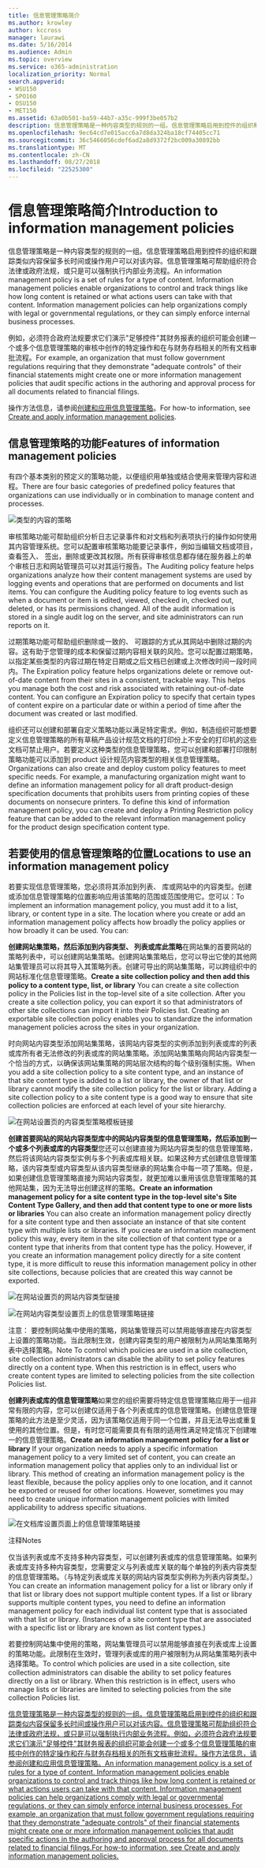 ```yaml
---
title: 信息管理策略简介
ms.author: krowley
author: kccross
manager: laurawi
ms.date: 5/16/2014
ms.audience: Admin
ms.topic: overview
ms.service: o365-administration
localization_priority: Normal
search.appverid:
- WSU150
- SPO160
- OSU150
- MET150
ms.assetid: 63a0b501-ba59-44b7-a35c-999f3be057b2
description: 信息管理策略是一种内容类型的规则的一组。信息管理策略启用到控件的组织和跟踪类似内容保留多长时间或操作用户可以对该内容。信息管理策略可帮助组织符合法律或政府法规，或只是可以强制执行内部业务流程。
ms.openlocfilehash: 9ec64cd7e015acc6a7d8da324ba18cf74405cc71
ms.sourcegitcommit: 36c5466056cdef6ad2a8d9372f2bc009a30892bb
ms.translationtype: MT
ms.contentlocale: zh-CN
ms.lasthandoff: 08/27/2018
ms.locfileid: "22525300"
---
```

# <a name="introduction-to-information-management-policies"></a><span data-ttu-id="702c7-105">信息管理策略简介</span><span class="sxs-lookup"><span data-stu-id="702c7-105">Introduction to information management policies</span></span>

<span data-ttu-id="702c7-p102">信息管理策略是一种内容类型的规则的一组。信息管理策略启用到控件的组织和跟踪类似内容保留多长时间或操作用户可以对该内容。信息管理策略可帮助组织符合法律或政府法规，或只是可以强制执行内部业务流程。</span><span class="sxs-lookup"><span data-stu-id="702c7-p102">An information management policy is a set of rules for a type of content. Information management policies enable organizations to control and track things like how long content is retained or what actions users can take with that content. Information management policies can help organizations comply with legal or governmental regulations, or they can simply enforce internal business processes.</span></span> 
  
<span data-ttu-id="702c7-109">例如，必须符合政府法规要求它们演示"足够控件"其财务报表的组织可能会创建一个或多个信息管理策略的审核中创作的特定操作和在与财务存档相关的所有文档审批流程。</span><span class="sxs-lookup"><span data-stu-id="702c7-109">For example, an organization that must follow government regulations requiring that they demonstrate "adequate controls" of their financial statements might create one or more information management policies that audit specific actions in the authoring and approval process for all documents related to financial filings.</span></span>
  
<span data-ttu-id="702c7-110">操作方法信息，请参阅[创建和应用信息管理策略](create-info-mgmt-policies.md)。</span><span class="sxs-lookup"><span data-stu-id="702c7-110">For how-to information, see [Create and apply information management policies](create-info-mgmt-policies.md).</span></span>
  
## <a name="features-of-information-management-policies"></a><span data-ttu-id="702c7-111">信息管理策略的功能</span><span class="sxs-lookup"><span data-stu-id="702c7-111">Features of information management policies</span></span>
<span data-ttu-id="702c7-112"><a name="__top"> </a></span><span class="sxs-lookup"><span data-stu-id="702c7-112"></span></span>

<span data-ttu-id="702c7-113">有四个基本类别的预定义的策略功能，以便组织用单独或结合使用来管理内容和进程。</span><span class="sxs-lookup"><span data-stu-id="702c7-113">There are four basic categories of predefined policy features that organizations can use individually or in combination to manage content and processes.</span></span> 
  
![类型的内容的策略](media/19fcb8a3-974b-40d3-a13f-b76088d122f8.png)
  
<span data-ttu-id="702c7-p103">审核策略功能可帮助组织分析日志记录事件和对文档和列表项执行的操作如何使用其内容管理系统。您可以配置审核策略功能要记录事件，例如当编辑文档或项目，查看签入、 签出，删除或更改其权限。所有获得审核信息都存储在服务器上的单个审核日志和网站管理员可以对其运行报告。</span><span class="sxs-lookup"><span data-stu-id="702c7-p103">The Auditing policy feature helps organizations analyze how their content management systems are used by logging events and operations that are performed on documents and list items. You can configure the Auditing policy feature to log events such as when a document or item is edited, viewed, checked in, checked out, deleted, or has its permissions changed. All of the audit information is stored in a single audit log on the server, and site administrators can run reports on it.</span></span> 
  
<span data-ttu-id="702c7-p104">过期策略功能可帮助组织删除或一致的、 可跟踪的方式从其网站中删除过期的内容。这有助于您管理的成本和保留过期内容相关联的风险。您可以配置过期策略，以指定某些类型的内容过期在特定日期或之后文档已创建或上次修改时间一段时间内。</span><span class="sxs-lookup"><span data-stu-id="702c7-p104">The Expiration policy feature helps organizations delete or remove out-of-date content from their sites in a consistent, trackable way. This helps you manage both the cost and risk associated with retaining out-of-date content. You can configure an Expiration policy to specify that certain types of content expire on a particular date or within a period of time after the document was created or last modified.</span></span>
  
<span data-ttu-id="702c7-p105">组织还可以创建和部署自定义策略功能以满足特定需求。例如，制造组织可能想要定义信息管理策略的所有草稿产品设计规范文档的打印份上不安全的打印机的这些文档可禁止用户。若要定义这种类型的信息管理策略，您可以创建和部署打印限制策略功能可以添加到 product 设计规范内容类型的相关信息管理策略。</span><span class="sxs-lookup"><span data-stu-id="702c7-p105">Organizations can also create and deploy custom policy features to meet specific needs. For example, a manufacturing organization might want to define an information management policy for all draft product-design specification documents that prohibits users from printing copies of these documents on nonsecure printers. To define this kind of information management policy, you can create and deploy a Printing Restriction policy feature that can be added to the relevant information management policy for the product design specification content type.</span></span>
  
## <a name="locations-to-use-an-information-management-policy"></a><span data-ttu-id="702c7-124">若要使用的信息管理策略的位置</span><span class="sxs-lookup"><span data-stu-id="702c7-124">Locations to use an information management policy</span></span>
<span data-ttu-id="702c7-125"><a name="__toc340213528"> </a></span><span class="sxs-lookup"><span data-stu-id="702c7-125"></span></span>

<span data-ttu-id="702c7-p106">若要实现信息管理策略，您必须将其添加到列表、 库或网站中的内容类型。创建或添加信息管理策略的位置影响应用该策略的范围或范围使用它。您可以：</span><span class="sxs-lookup"><span data-stu-id="702c7-p106">To implement an information management policy, you must add it to a list, library, or content type in a site. The location where you create or add an information management policy affects how broadly the policy applies or how broadly it can be used. You can:</span></span>
  
 <span data-ttu-id="702c7-p107">**创建网站集策略，然后添加到内容类型、 列表或库此策略**在网站集的首要网站的策略列表中，可以创建网站集策略。创建网站集策略后，您可以导出它使的其他网站集管理员可以将其导入其策略列表。创建可导出的网站集策略，可以跨组织中的网站标准化信息管理策略。</span><span class="sxs-lookup"><span data-stu-id="702c7-p107">**Create a site collection policy and then add this policy to a content type, list, or library** You can create a site collection policy in the Policies list in the top-level site of a site collection. After you create a site collection policy, you can export it so that administrators of other site collections can import it into their Policies list. Creating an exportable site collection policy enables you to standardize the information management policies across the sites in your organization.</span></span> 
  
<span data-ttu-id="702c7-p108">时向网站内容类型添加网站集策略，该网站内容类型的实例添加到列表或库的列表或库所有者无法修改的列表或库的网站集策略。添加网站集策略向网站内容类型一个恰当的方式，以确保该网站集策略的网站层次结构的每个级别强制实施。</span><span class="sxs-lookup"><span data-stu-id="702c7-p108">When you add a site collection policy to a site content type, and an instance of that site content type is added to a list or library, the owner of that list or library cannot modify the site collection policy for the list or library. Adding a site collection policy to a site content type is a good way to ensure that site collection policies are enforced at each level of your site hierarchy.</span></span>
  
![在网站设置页的内容类型策略模板链接](media/26d3466a-23ec-443f-88f0-2aaff38e992b.png)
  
 <span data-ttu-id="702c7-p109">**创建首要网站的网站内容类型库中的网站内容类型的信息管理策略，然后添加到一个或多个列表或库的内容类型**您还可以创建直接为网站内容类型的信息管理策略，然后将该网站内容类型实例与多个列表或库相关联。如果这种方式创建信息管理策略，该内容类型或内容类型从该内容类型继承的网站集合中每一项了策略。但是，如果创建信息管理策略直接为网站内容类型，就更加难以重用该信息管理策略的其他网站集，因为无法导出创建这样的策略。</span><span class="sxs-lookup"><span data-stu-id="702c7-p109">**Create an information management policy for a site content type in the top-level site's Site Content Type Gallery, and then add that content type to one or more lists or libraries** You can also create an information management policy directly for a site content type and then associate an instance of that site content type with multiple lists or libraries. If you create an information management policy this way, every item in the site collection of that content type or a content type that inherits from that content type has the policy. However, if you create an information management policy directly for a site content type, it is more difficult to reuse this information management policy in other site collections, because policies that are created this way cannot be exported.</span></span> 
  
![在网站设置页的网站内容类型链接](media/6f6fa51f-15d7-4782-b06f-a7b36e874cd3.png)
  
![在网站内容类型设置页上的信息管理策略链接](media/15d83a34-6c8f-4b6e-b6ee-e9b0a70cbb4b.png)
  
<span data-ttu-id="702c7-p110">注意： 要控制网站集中使用的策略，网站集管理员可以禁用能够直接在内容类型上设置的策略功能。当此限制生效，创建内容类型的用户被限制为从网站集策略列表中选择策略。</span><span class="sxs-lookup"><span data-stu-id="702c7-p110">Note To control which policies are used in a site collection, site collection administrators can disable the ability to set policy features directly on a content type. When this restriction is in effect, users who create content types are limited to selecting policies from the site collection Policies list.</span></span>
  
 <span data-ttu-id="702c7-p111">**创建列表或库的信息管理策略**如果您的组织需要将特定信息管理策略应用于一组非常有限的内容，您可以创建仅适用于各个列表或库的信息管理策略。创建信息管理策略的此方法是至少灵活，因为该策略仅适用于同一个位置，并且无法导出或重复使用的其他位置。但是，有时您可能需要具有有限的适用性满足特定情况下创建唯一的信息管理策略。</span><span class="sxs-lookup"><span data-stu-id="702c7-p111">**Create an information management policy for a list or library** If your organization needs to apply a specific information management policy to a very limited set of content, you can create an information management policy that applies only to an individual list or library. This method of creating an information management policy is the least flexible, because the policy applies only to one location, and it cannot be exported or reused for other locations. However, sometimes you may need to create unique information management policies with limited applicability to address specific situations.</span></span> 
  
![在文档库设置页面上的信息管理策略链接](media/9fa6d366-6aab-49e1-a05c-898ac6f536e6.png)
  
<span data-ttu-id="702c7-146">注释</span><span class="sxs-lookup"><span data-stu-id="702c7-146">Notes</span></span> 
  
<span data-ttu-id="702c7-p112">仅当该列表或库不支持多种内容类型，可以创建列表或库的信息管理策略。如果列表或库支持多种内容类型，您需要定义与列表或库关联的每个单独的列表内容类型的信息管理策略。（与特定列表或库关联的网站内容类型实例称为列表内容类型。）</span><span class="sxs-lookup"><span data-stu-id="702c7-p112">You can create an information management policy for a list or library only if that list or library does not support multiple content types. If a list or library supports multiple content types, you need to define an information management policy for each individual list content type that is associated with that list or library. (Instances of a site content type that are associated with a specific list or library are known as list content types.)</span></span>
  
<span data-ttu-id="702c7-p113">若要控制网站集中使用的策略，网站集管理员可以禁用能够直接在列表或库上设置的策略功能。此限制在生效时，管理列表或库的用户被限制为从网站集策略列表中选择策略。</span><span class="sxs-lookup"><span data-stu-id="702c7-p113">To control which policies are used in a site collection, site collection administrators can disable the ability to set policy features directly on a list or library. When this restriction is in effect, users who manage lists or libraries are limited to selecting policies from the site collection Policies list.</span></span>
  
[<span data-ttu-id="702c7-152">信息管理策略是一种内容类型的规则的一组。信息管理策略启用到控件的组织和跟踪类似内容保留多长时间或操作用户可以对该内容。信息管理策略可帮助组织符合法律或政府法规，或只是可以强制执行内部业务流程。例如，必须符合政府法规要求它们演示"足够控件"其财务报表的组织可能会创建一个或多个信息管理策略的审核中创作的特定操作和在与财务存档相关的所有文档审批流程。操作方法信息，请参阅创建和应用信息管理策略。</span><span class="sxs-lookup"><span data-stu-id="702c7-152">An information management policy is a set of rules for a type of content. Information management policies enable organizations to control and track things like how long content is retained or what actions users can take with that content. Information management policies can help organizations comply with legal or governmental regulations, or they can simply enforce internal business processes. For example, an organization that must follow government regulations requiring that they demonstrate "adequate controls" of their financial statements might create one or more information management policies that audit specific actions in the authoring and approval process for all documents related to financial filings.For how-to information, see Create and apply information management policies.</span></span>](intro-to-info-mgmt-policies.md#__top)
  


